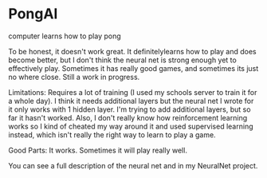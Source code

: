 # PongAI
computer learns how to play pong

To be honest, it doesn't work great. It definitelylearns how to play and does become better, but I don't think the neural net is strong enough yet to effectively play. Sometimes it has really good games, and sometimes its just no where close. Still a work in progress.

Limitations: Requires a lot of training (I used my schools server to train it for a whole day). I think it needs additional layers but the neural net I wrote for it only works with 1 hidden layer. I'm trying to add additional layers, but so far it hasn't worked. Also, I don't really know how reinforcement learning works so I kind of cheated my way around it and used supervised learning instead, which isn't really the right way to learn to play a game.

Good Parts: It works. Sometimes it will play really well.

You can see a full description of the neural net and in my NeuralNet project. 
